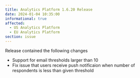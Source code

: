 ```yaml
---
title: Analytics Platform 1.6.20 Release
date: 2024-01-04 10:35:00
informational: true
affected:
  - US Analytics Platform
  - EU Analytics Platform
section: issue
---
```


Release contained the following changes

- Support for email thresholds larger than 10
- Fix issue that users receive push notificaion when number of respondents is less than given threshold
